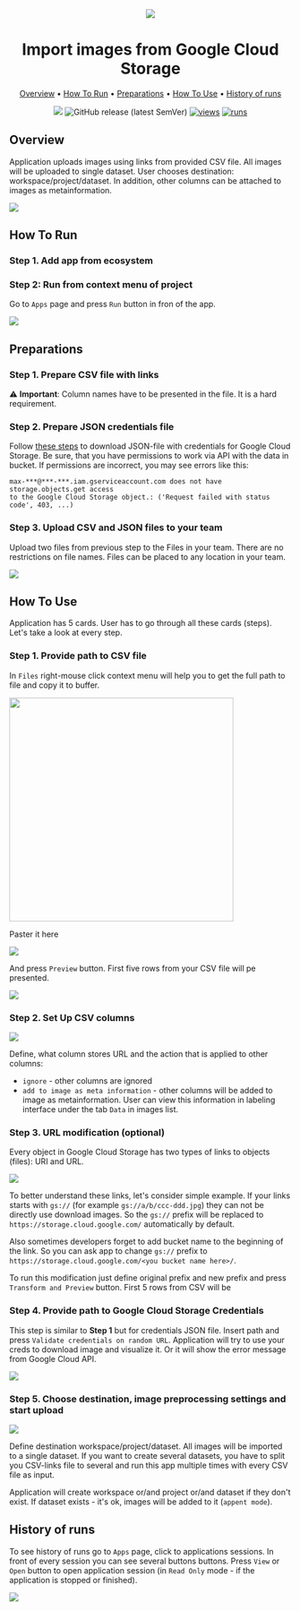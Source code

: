 <div align="center" markdown>

<img src="https://user-images.githubusercontent.com/106374579/182860847-4634f7b4-5a86-4caf-b6ed-6708feff0829.png"/>

# Import images from Google Cloud Storage

<p align="center">

  <a href="#Overview">Overview</a> •
  <a href="#How-To-Run">How To Run</a> •
  <a href="#Preparations">Preparations</a> •
  <a href="#How-To-Use">How To Use</a> •
  <a href="#History-Of-Runs">History of runs</a>
</p>

[![](https://img.shields.io/badge/slack-chat-green.svg?logo=slack)](https://supervise.ly/slack)
![GitHub release (latest SemVer)](https://img.shields.io/github/v/release/supervisely-ecosystem/import-from-google-cloud-storage)
[![views](https://app.supervise.ly/img/badges/views/supervisely-ecosystem/import-from-google-cloud-storage.png)](https://supervise.ly)
[![runs](https://app.supervise.ly/img/badges/runs/supervisely-ecosystem/import-from-google-cloud-storage.png)](https://supervise.ly)

</div>

## Overview

Application uploads images using links from provided CSV file. All images will be uploaded to single dataset. User chooses destination: workspace/project/dataset.  In addition, other columns can be attached to images as metainformation. 

<img src="https://i.imgur.com/YnaA9zA.png"/>

## How To Run

### Step 1. Add app from ecosystem

### Step 2: Run from context menu of project

Go to `Apps` page and press `Run` button in fron of the app.

<img src="https://i.imgur.com/2HciaQv.png"/>

## Preparations

### Step 1. Prepare CSV file with links
⚠️ **Important**: Column names have to be presented in the file. It is a hard requirement.  

### Step 2. Prepare JSON credentials file

Follow [these steps](https://cloud.google.com/docs/authentication/getting-started) to download JSON-file with credentials for Google Cloud Storage. Be sure, that you have permissions to work via API with the data in bucket. If permissions are incorrect, you may see errors like this:

```
max-***@***-***.iam.gserviceaccount.com does not have storage.objects.get access 
to the Google Cloud Storage object.: ('Request failed with status code', 403, ...)
```

### Step 3. Upload CSV and JSON files to your team

Upload two files from previous step to the Files in your team. There are no restrictions on file names. Files can be placed to any location in your team.

<img src="https://i.imgur.com/XNCEIJj.png"/>

## How To Use

Application has 5 cards. User has to go through all these cards (steps). Let's take a look at every step.

### Step 1. Provide path to CSV file

In `Files` right-mouse click context menu will help you to get the full path to file and copy it to buffer. 

<img src="https://i.imgur.com/VuBOyH7.png" height="400"/>

Paster it here

<img src="https://i.imgur.com/b5CUCZH.png"/>

And press `Preview` button. First five rows from your CSV file will pe presented. 

<img src="https://i.imgur.com/UIxbL8s.png"/>

### Step 2. Set Up CSV columns

<img src="https://i.imgur.com/MDciSf1.png"/>

Define, what column stores URL and the action that is applied to other columns:
- `ignore` - other columns are ignored
- `add to image as meta information` - other columns will be added to image as metainformation. User can view this information in labeling interface under the tab `Data` in images list.


### Step 3. URL modification (optional)

Every object in Google Cloud Storage has two types of links to objects (files): URI and URL.  

<img src="https://i.imgur.com/GmWXfki.png"/>

To better understand these links, let's consider simple example. If your links starts with `gs://` (for example `gs://a/b/ccc-ddd.jpg`) they can not be directly use download images. So the `gs://` prefix will be replaced to `https://storage.cloud.google.com/` automatically by default. 

Also sometimes developers forget to add bucket name to the beginning of the link. So you can ask app to change `gs://` prefix to `https://storage.cloud.google.com/<you bucket name here>/`.

To run this modification just define original prefix and new prefix and press `Transform and Preview` button. First 5 rows from CSV will be 

### Step 4. Provide path to Google Cloud Storage Credentials

This step is similar to **Step 1** but for credentials JSON file. Insert path and press `Validate credentials on random URL`. Application will try to use your creds to download image and visualize it. Or it will show the error message from Google Cloud API. 

<img src="https://i.imgur.com/wUf7Afd.png"/>

### Step 5. Choose destination, image preprocessing settings and start upload

<img src="https://i.imgur.com/LufV2mR.png"/>

Define destination workspace/project/dataset. All images will be imported to a single dataset. If you want to create several datasets, you have to split you CSV-links file to several and run this app multiple times with every CSV file as input. 

Application will create workspace or/and project or/and dataset if they don't exist. If dataset exists - it's ok, images will be added to it (`appent mode`).

## History of runs

To see history of runs go to `Apps` page, click to applications sessions. In front of every session you can see several buttons buttons. Press `View` or `Open` button to open application session (in `Read Only` mode - if the application is stopped or finished).

<img src="https://i.imgur.com/WwdUXe4.png"/>
